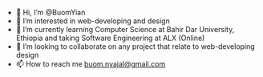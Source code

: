 - 👋 Hi, I’m @BuomYian
- 👀 I’m interested in web-developing and design
- 🌱 I’m currently learning Computer Science at Bahir Dar University, Ethiopia and taking Software Engineering at ALX (Online)
- 💞️ I’m looking to collaborate on any project that relate to web-developing design
- 📫 How to reach me buom.nyajal@gmail.com

<!---
BuomYian/BuomYian is a ✨ special ✨ repository because its `README.md` (this file) appears on your GitHub profile.
You can click the Preview link to take a look at your changes.
--->
